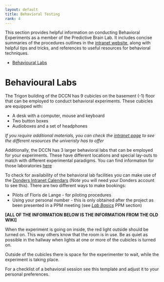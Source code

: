 ```yaml
---
layout: default
title: Behavioral Testing
rank: 4
---
```


This section provides helpful information on conducting Behavioral Experiments as a member of the Predictive Brain Lab. It includes concise summaries of the procedures outlines in the [intranet website](https://intranet.donders.ru.nl/index.php?id=beh-labs), along with helpful tips and tricks, and references to useful resources for behavioral techniques. 


- [Behavioural Labs](#behavioural-labs)

  
# Behavioural Labs

The Trigon building of the DCCN has 9 cubicles on the basement (-1) floor that can be employed to conduct behavioral experiments. These cubicles are equipped with:

- A desk with a computer, mouse and keyboard
- Two button boxes
- Audioboxes and a set of headphones

_If you require additional materials, you can check the [intranet page](https://intranet.donders.ru.nl/index.php?id=beh-labs-equipment) to see the different resources the univeristy has to offer_

Additionally, the DCCN has 3 larger behavioral labs that can be employed for your experiments. These have different locations and special lay-outs to match with different experimental paradigms. You can find information for those laboratories [here](https://intranet.donders.ru.nl/index.php?id=beh-labs-layout)

To check for availability of the behavioral lab facilities you can make use of the [Donders Intranet Calendars](https://portal.dccn.nl/calendars/lab) (_Note_ you will need your Donders account to see this). 
There are two different ways to make bookings: 
* Pilots of Floris de Lange - for piloting procedures
* Using your personal number - this is only obtained after the project as been presented in a PPM meeting (see [_Lab Basics_](./lab_basics.md) PPM section)


**[ALL OF THE INFORMATION BELOW IS THE INFORMATION FROM THE OLD WIKI]**



When the experiment is going on inside, the red light outside should be turned on. This way others know that the room is in use. Be as quiet as possible in the hallway when lights at one or more of the cubicles is turned on.

Outside of the cubicles there is space for the experimenter to wait, while the experiment is taking place.

For a checklist of a behavioral session see this template and adjust it to your personal preferences.

